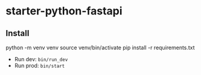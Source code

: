 # starter-python-fastapi


## Install

python -m venv venv
source venv/bin/activate
pip install -r requirements.txt



- Run dev: `bin/run_dev`
- Run prod: `bin/start`
